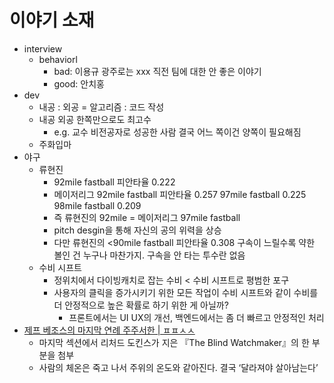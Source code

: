 # 이야기 소재

* interview
  * behaviorl
    * bad: 이용규 광주로는 xxx 직전 팀에 대한 안 좋은 이야기
    * good: 안치홍
* dev
  * 내공 : 외공 = 알고리즘 : 코드 작성
  * 내공 외공 한쪽만으로도 최고수
    * e.g. 교수 비전공자로 성공한 사람 결국 어느 쪽이건 양쪽이 필요해짐
  * 주화입마
* 야구
  * 류현진
    * 92mile fastball 피안타율 0.222
    * 메이저리그 92mile fastball 피안타율 0.257 97mile fastball 0.225 98mile fastball 0.209
    * 즉 류현진의 92mile = 메이저리그 97mile fastball
    * pitch desgin을 통해 자신의 공의 위력을 상승
    * 다만 류현진의 <90mile fastball 피안타율 0.308 구속이 느릴수록 약한 볼인 건 누구나 마찬가지. 구속을 안 타는 투수란 없음
  * 수비 시프트
    * 정위치에서 다이빙캐치로 잡는 수비 < 수비 시프트로 평범한 포구
    * 사용자의 클릭을 증가시키기 위한 모든 작업이 수비 시프트와 같이 수비를 더 안정적으로 높은 확률로 하기 위한 게 아닐까?
      * 프론트에서는 UI UX의 개선, 백엔드에서는 좀 더 빠르고 안정적인 처리
* [제프 베조스의 마지막 연례 주주서한 | ㅍㅍㅅㅅ](https://ppss.kr/archives/240022)
  * 마지막 섹션에서 리처드 도킨스가 지은 『The Blind Watchmaker』의 한 부분을 첨부
  * 사람의 체온은 죽고 나서 주위의 온도와 같아진다. 결국 ‘달라져야 살아남는다’
